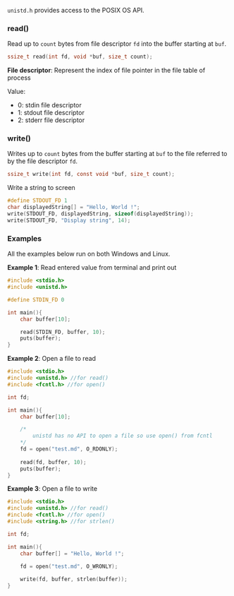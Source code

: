 ``unistd.h`` provides access to the POSIX OS API.

### read()

Read up to ``count`` bytes from file descriptor ``fd`` into the buffer starting at ``buf``.

```c
ssize_t read(int fd, void *buf, size_t count);
```

**File descriptor**: Represent the index of file pointer in the file table of process

Value:

* 0: stdin file descriptor
* 1: stdout file descriptor
* 2: stderr file descriptor

### write()

Writes up to ``count`` bytes from the buffer starting at ``buf`` to the file referred to by the file descriptor ``fd``.

```c
ssize_t write(int fd, const void *buf, size_t count);
```

Write a string to screen

```c
#define STDOUT_FD 1
char displayedString[] = "Hello, World !";
write(STDOUT_FD, displayedString, sizeof(displayedString));
write(STDOUT_FD, "Display string", 14);
```

### Examples

All the examples below run on both Windows and Linux.

**Example 1**: Read entered value from terminal and print out

```c
#include <stdio.h>
#include <unistd.h>

#define STDIN_FD 0

int main(){
    char buffer[10];

    read(STDIN_FD, buffer, 10);
    puts(buffer);
}
```

**Example 2**: Open a file to read

```c
#include <stdio.h>
#include <unistd.h> //for read()
#include <fcntl.h> //for open()

int fd;

int main(){
    char buffer[10];

    /*
        unistd has no API to open a file so use open() from fcntl
    */
    fd = open("test.md", O_RDONLY);
    
    read(fd, buffer, 10);
    puts(buffer);
}
```

**Example 3**: Open a file to write

```c
#include <stdio.h>
#include <unistd.h> //for read()
#include <fcntl.h> //for open()
#include <string.h> //for strlen()

int fd;

int main(){
    char buffer[] = "Hello, World !";

    fd = open("test.md", O_WRONLY);
    
    write(fd, buffer, strlen(buffer));
}
```